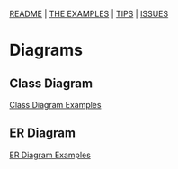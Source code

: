 [README](../README.md)
| 
[THE EXAMPLES](the-examples.md)
| 
[TIPS](general/the-examples.md)
| 
[ISSUES](general/issues.md)

# Diagrams

## Class Diagram

[Class Diagram Examples](class-diagram/class-diagram.md)

## ER Diagram

[ER Diagram Examples](class-diagram/class-diagram.md)
